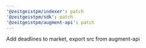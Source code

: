 ```yaml
---
'@zeitgeistpm/indexer': patch
'@zeitgeistpm/sdk': patch
'@zeitgeistpm/augment-api': patch
---
```


Add deadlines to market, export src from augment-api
